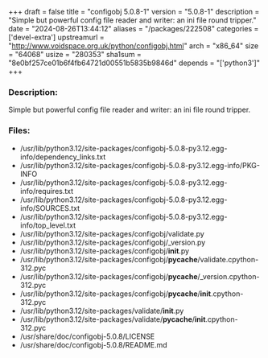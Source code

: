 +++
draft = false
title = "configobj 5.0.8-1"
version = "5.0.8-1"
description = "Simple but powerful config file reader and writer: an ini file round tripper."
date = "2024-08-26T13:44:12"
aliases = "/packages/222508"
categories = ['devel-extra']
upstreamurl = "http://www.voidspace.org.uk/python/configobj.html"
arch = "x86_64"
size = "64068"
usize = "280353"
sha1sum = "8e0bf257ce01b6f4fb64721d00551b5835b9846d"
depends = "['python3']"
+++
### Description: 
Simple but powerful config file reader and writer: an ini file round tripper.

### Files: 
* /usr/lib/python3.12/site-packages/configobj-5.0.8-py3.12.egg-info/dependency_links.txt
* /usr/lib/python3.12/site-packages/configobj-5.0.8-py3.12.egg-info/PKG-INFO
* /usr/lib/python3.12/site-packages/configobj-5.0.8-py3.12.egg-info/requires.txt
* /usr/lib/python3.12/site-packages/configobj-5.0.8-py3.12.egg-info/SOURCES.txt
* /usr/lib/python3.12/site-packages/configobj-5.0.8-py3.12.egg-info/top_level.txt
* /usr/lib/python3.12/site-packages/configobj/validate.py
* /usr/lib/python3.12/site-packages/configobj/_version.py
* /usr/lib/python3.12/site-packages/configobj/__init__.py
* /usr/lib/python3.12/site-packages/configobj/__pycache__/validate.cpython-312.pyc
* /usr/lib/python3.12/site-packages/configobj/__pycache__/_version.cpython-312.pyc
* /usr/lib/python3.12/site-packages/configobj/__pycache__/__init__.cpython-312.pyc
* /usr/lib/python3.12/site-packages/validate/__init__.py
* /usr/lib/python3.12/site-packages/validate/__pycache__/__init__.cpython-312.pyc
* /usr/share/doc/configobj-5.0.8/LICENSE
* /usr/share/doc/configobj-5.0.8/README.md
